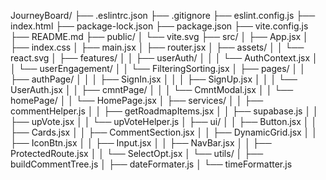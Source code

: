 JourneyBoard/
├── .eslintrc.json
├── .gitignore
├── eslint.config.js
├── index.html
├── package-lock.json
├── package.json
├── vite.config.js
├── README.md
├── public/
│ └── vite.svg
├── src/
│ ├── App.jsx
│ ├── index.css
│ ├── main.jsx
│ ├── router.jsx
│ ├── assets/
│ │ └── react.svg
│ ├── features/
│ │ ├── userAuth/
│ │ │ └── AuthContext.jsx
│ │ └── userEngagement/
│ │ └── FilteringSorting.jsx
│ ├── pages/
│ │ ├── authPage/
│ │ │ ├── SignIn.jsx
│ │ │ ├── SignUp.jsx
│ │ │ └── UserAuth.jsx
│ │ ├── cmntPage/
│ │ │ └── CmntModal.jsx
│ │ └── homePage/
│ │ └── HomePage.jsx
│ ├── services/
│ │ ├── commentHelper.js
│ │ ├── getRoadmapItems.jsx
│ │ ├── supabase.js
│ │ ├── upVote.jsx
│ │ └── upVoteHelper.js
│ ├── ui/
│ │ ├── Button.jsx
│ │ ├── Cards.jsx
│ │ ├── CommentSection.jsx
│ │ ├── DynamicGrid.jsx
│ │ ├── IconBtn.jsx
│ │ ├── Input.jsx
│ │ ├── NavBar.jsx
│ │ ├── ProtectedRoute.jsx
│ │ └── SelectOpt.jsx
│ └── utils/
│ ├── buildCommentTree.js
│ ├── dateFormater.js
│ └── timeFormatter.js

